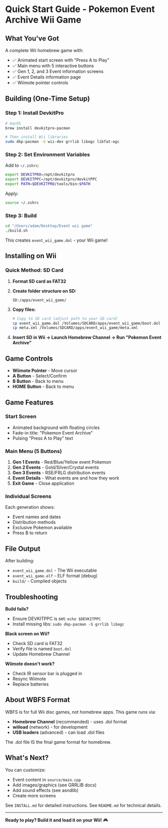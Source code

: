 # Quick Start Guide - Pokemon Event Archive Wii Game

## What You've Got

A complete Wii homebrew game with:
- ✅ Animated start screen with "Press A to Play"
- ✅ Main menu with 5 interactive buttons
- ✅ Gen 1, 2, and 3 Event information screens
- ✅ Event Details information page
- ✅ Wiimote pointer controls

## Building (One-Time Setup)

### Step 1: Install DevkitPro
```bash
# macOS
brew install devkitpro-pacman

# Then install Wii libraries
sudo dkp-pacman -S wii-dev grrlib libogc libfat-ogc
```

### Step 2: Set Environment Variables
Add to `~/.zshrc`:
```bash
export DEVKITPRO=/opt/devkitpro
export DEVKITPPC=/opt/devkitpro/devkitPPC
export PATH=$DEVKITPRO/tools/bin:$PATH
```

Apply:
```bash
source ~/.zshrc
```

### Step 3: Build
```bash
cd "/Users/adam/Desktop/Event wii game"
./build.sh
```

This creates `event_wii_game.dol` - your Wii game!

## Installing on Wii

### Quick Method: SD Card

1. **Format SD card as FAT32**

2. **Create folder structure on SD:**
   ```
   SD:/apps/event_wii_game/
   ```

3. **Copy files:**
   ```bash
   # Copy to SD card (adjust path to your SD card)
   cp event_wii_game.dol /Volumes/SDCARD/apps/event_wii_game/boot.dol
   cp meta.xml /Volumes/SDCARD/apps/event_wii_game/meta.xml
   ```

4. **Insert SD in Wii → Launch Homebrew Channel → Run "Pokemon Event Archive"**

## Game Controls

- **Wiimote Pointer** - Move cursor
- **A Button** - Select/Confirm
- **B Button** - Back to menu
- **HOME Button** - Back to menu

## Game Features

### Start Screen
- Animated background with floating circles
- Fade-in title: "Pokemon Event Archive"
- Pulsing "Press A to Play" text

### Main Menu (5 Buttons)
1. **Gen 1 Events** - Red/Blue/Yellow event Pokemon
2. **Gen 2 Events** - Gold/Silver/Crystal events
3. **Gen 3 Events** - RSE/FRLG distribution events
4. **Event Details** - What events are and how they work
5. **Exit Game** - Close application

### Individual Screens
Each generation shows:
- Event names and dates
- Distribution methods
- Exclusive Pokemon available
- Press B to return

## File Output

After building:
- `event_wii_game.dol` - The Wii executable
- `event_wii_game.elf` - ELF format (debug)
- `build/` - Compiled objects

## Troubleshooting

**Build fails?**
- Ensure DEVKITPPC is set: `echo $DEVKITPPC`
- Install missing libs: `sudo dkp-pacman -S grrlib libogc`

**Black screen on Wii?**
- Check SD card is FAT32
- Verify file is named `boot.dol`
- Update Homebrew Channel

**Wiimote doesn't work?**
- Check IR sensor bar is plugged in
- Resync Wiimote
- Replace batteries

## About WBFS Format

WBFS is for full Wii disc games, not homebrew apps. This game runs via:
- **Homebrew Channel** (recommended) - uses .dol format
- **wiiload** (network) - for development
- **USB loaders** (advanced) - can load .dol files

The .dol file IS the final game format for homebrew.

## What's Next?

You can customize:
- Event content in `source/main.cpp`
- Add images/graphics (see GRRLIB docs)
- Add sound effects (see asndlib)
- Create more screens

See `INSTALL.md` for detailed instructions.
See `README.md` for technical details.

---

**Ready to play? Build it and load it on your Wii!** 🎮

